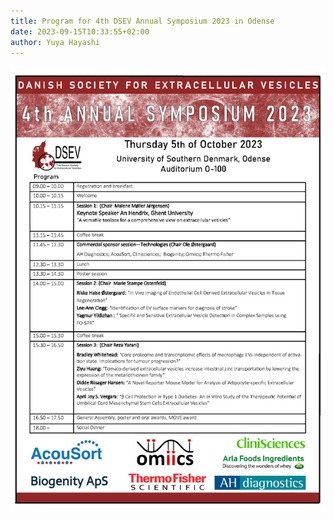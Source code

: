 ```yaml
---
title: Program for 4th DSEV Annual Symposium 2023 in Odense
date: 2023-09-15T10:33:55+02:00
author: Yuya Hayashi
---
```


![Program DSEV 2023](/images/dsev_program_2023.jpg "DSEV program")
